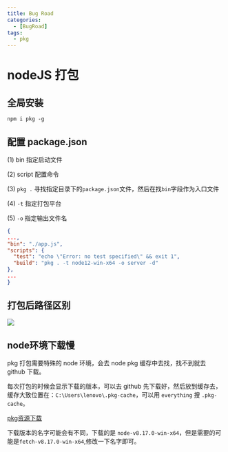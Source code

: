 ```yaml
---
title: Bug Road
categories:
  - [BugRoad]
tags: 
  - pkg
---
```


# nodeJS 打包

## 全局安装

`npm i pkg -g`

## 配置 package.json

(1) bin 指定启动文件

(2) script 配置命令

(3) `pkg .` 寻找指定目录下的`package.json`文件，然后在找`bin`字段作为入口文件

(4) `-t` 指定打包平台

(5) `-o` 指定输出文件名

```json
{
...,
"bin": "./app.js",
"scripts": {
  "test": "echo \"Error: no test specified\" && exit 1",
  "build": "pkg . -t node12-win-x64 -o server -d"
},
...
}
```

## 打包后路径区别

![](https://s2.loli.net/2023/04/01/odRy1kBJiPm4zGZ.png)

## node环境下载慢

pkg 打包需要特殊的 node 环境，会去 node pkg 缓存中去找，找不到就去 github 下载。

每次打包的时候会显示下载的版本，可以去 github 先下载好，然后放到缓存去，缓存大致位置在：`C:\Users\lenovo\.pkg-cache`，可以用 `everything` 搜 `.pkg-cache`。

[pkg资源下载](https://github.com/vercel/pkg-fetch/releases)

下载版本的名字可能会有不同，下载的是 `node-v8.17.0-win-x64`，但是需要的可能是`fetch-v8.17.0-win-x64`,修改一下名字即可。